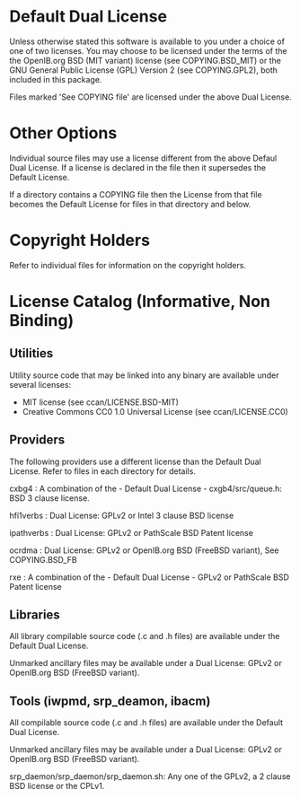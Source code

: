 # Default Dual License

Unless otherwise stated this software is available to you under a choice of
one of two licenses.  You may choose to be licensed under the terms of the the
OpenIB.org BSD (MIT variant) license (see COPYING.BSD_MIT) or the GNU General
Public License (GPL) Version 2 (see COPYING.GPL2), both included in this
package.

Files marked 'See COPYING file' are licensed under the above Dual License.

# Other Options

Individual source files may use a license different from the above Defaul Dual
License. If a license is declared in the file then it supersedes the Default
License.

If a directory contains a COPYING file then the License from that file becomes
the Default License for files in that directory and below.

# Copyright Holders

Refer to individual files for information on the copyright holders.

# License Catalog (Informative, Non Binding)

## Utilities

Utility source code that may be linked into any binary are available under
several licenses:

   - MIT license (see ccan/LICENSE.BSD-MIT)
   - Creative Commons CC0 1.0 Universal License (see ccan/LICENSE.CC0)

## Providers

The following providers use a different license than the Default Dual
License. Refer to files in each directory for details.

cxbg4
: A combination of the
    - Default Dual License
    - cxgb4/src/queue.h: BSD 3 clause license.

hfi1verbs
: Dual License: GPLv2 or Intel 3 clause BSD license

ipathverbs
: Dual License: GPLv2 or PathScale BSD Patent license

ocrdma
: Dual License: GPLv2 or OpenIB.org BSD (FreeBSD variant), See COPYING.BSD_FB

rxe
: A combination of the
    - Default Dual License
    - GPLv2 or PathScale BSD Patent license

## Libraries

All library compilable source code (.c and .h files) are available under the
Default Dual License.

Unmarked ancillary files may be available under a Dual License: GPLv2 or
OpenIB.org BSD (FreeBSD variant).

## Tools (iwpmd, srp_deamon, ibacm)

All compilable source code (.c and .h files) are available under the Default
Dual License.

Unmarked ancillary files may be available under a Dual License: GPLv2 or
OpenIB.org BSD (FreeBSD variant).

srp_daemon/srp_daemon/srp_daemon.sh: Any one of the GPLv2, a 2 clause BSD
license or the CPLv1.
